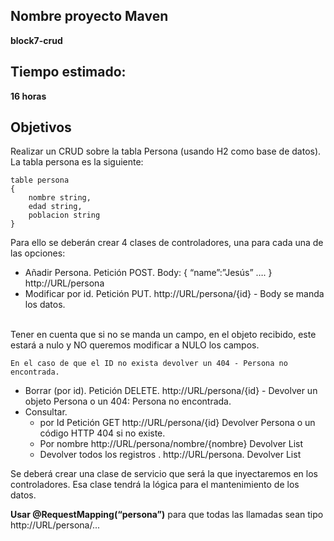 ## Nombre proyecto Maven

**block7-crud**

## Tiempo estimado:

**16 horas**

## Objetivos
Realizar un CRUD sobre la tabla Persona (usando H2 como base de datos).
<br>
La tabla persona es la siguiente:
```
table persona
{
    nombre string,
    edad string,
    poblacion string  
}
```
Para ello se deberán crear 4 clases de controladores, una para cada una de las opciones:  
- Añadir Persona. Petición POST. Body:  { “name”:”Jesús” …. } http://URL/persona
- Modificar por id. Petición PUT. http://URL/persona/{id} - Body se manda los datos.
<br>
Tener en cuenta que si no se manda un campo, en el objeto recibido, este estará a nulo y NO queremos modificar a NULO los campos.

    En el caso de que el ID no exista devolver un 404 - Persona no encontrada.


- Borrar (por id). Petición DELETE. http://URL/persona/{id} - Devolver un objeto Persona o un 404: Persona no encontrada.
- Consultar.
  - por Id Petición GET http://URL/persona/{id} Devolver Persona o un código HTTP 404 si no existe.
  - Por nombre  http://URL/persona/nombre/{nombre}  Devolver List<Persona>
  - Devolver todos los registros  . http://URL/persona. Devolver List<Persona>

Se deberá crear una clase de servicio que será la que inyectaremos en los controladores. Esa clase tendrá la lógica para el mantenimiento de los datos.
    
**Usar @RequestMapping(“persona”)** para que todas las llamadas sean tipo http://URL/persona/...
